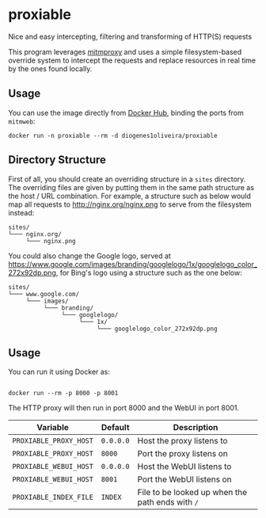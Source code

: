 # proxiable

Nice and easy intercepting, filtering and transforming of HTTP(S) requests

This program leverages [mitmproxy](https://mitmproxy.org/) and uses a simple
filesystem-based override system to intercept the requests and replace
resources in real time by the ones found locally.

## Usage

You can use the image directly from [Docker Hub](https://hub.docker.com/),
binding the ports from `mitmweb`:

```
docker run -n proxiable --rm -d diogenes1oliveira/proxiable
```

## Directory Structure

First of all, you should create an overriding structure in a `sites` directory.
The overriding files are given by putting them in the same path structure as the
host / URL combination. For example, a structure such as below would map all
requests to http://nginx.org/nginx.png to serve from the filesystem instead:

```
sites/
└─── nginx.org/
     └─── nginx.png
```

You could also change the Google logo, served at https://www.google.com/images/branding/googlelogo/1x/googlelogo_color_272x92dp.png,
for Bing's logo using a structure such as the one below:

```
sites/
└─── www.google.com/
     └─── images/
          └─── branding/
               └─── googlelogo/
                    └─── 1x/
                         └─── googlelogo_color_272x92dp.png
```

## Usage

You can run it using Docker as:

```

docker run --rm -p 8000 -p 8001

```

The HTTP proxy will then run in port 8000 and the WebUI in port 8001.

| Variable               | Default   | Description                                      |
| ---------------------- | --------- | ------------------------------------------------ |
| `PROXIABLE_PROXY_HOST` | `0.0.0.0` | Host the proxy listens to                        |
| `PROXIABLE_PROXY_HOST` | `8000`    | Port the proxy listens on                        |
| `PROXIABLE_WEBUI_HOST` | `0.0.0.0` | Host the WebUI listens to                        |
| `PROXIABLE_WEBUI_HOST` | `8001`    | Port the WebUI listens on                        |
| `PROXIABLE_INDEX_FILE` | `INDEX`   | File to be looked up when the path ends with `/` |

```

```
